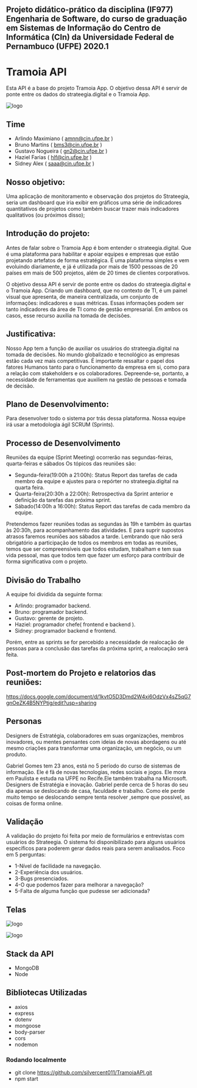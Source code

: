 
## Projeto didático-prático da disciplina (IF977) Engenharia de Software, do curso de graduação em Sistemas de Informação do Centro de Informática (CIn) da Universidade Federal de Pernambuco (UFPE) 2020.1



# Tramoia API
Esta API é a base do projeto Tramoia App.
O objetivo dessa API é servir de ponte entre os dados do strateegia.digital e o Tramoia App.

![logo](logo.png)


## Time
* Arlindo Maximiano ( amnn@cin.ufpe.br )
* Bruno Martins ( bms3@cin.ufpe.br )
* Gustavo Nogueira ( gn2@cin.ufpe.br )
* Haziel Farias ( hlf@cin.ufpe.br )
* Sidney Alex ( saaa@cin.ufpe.br )



## Nosso objetivo: 

Uma aplicação de monitoramento e observação dos projetos do Strateegia,
seria um dashboard que iria exibir em gráficos uma série de indicadores 
quantitativos de projetos como também buscar trazer mais indicadores qualitativos (ou próximos disso);


## Introdução do projeto:

Antes de falar sobre o Tramoia App é bom entender o strateegia.digital. Que é uma plataforma para habilitar e apoiar equipes e empresas que estão projetando artefatos de forma estratégica. É uma plataforma simples e vem evoluindo diariamente, e já é utilizada por mais de 1500 pessoas de 20 países em mais de 500 projetos, além de 20 times de clientes corporativos. 

O objetivo dessa API é servir de ponte entre os dados do strateegia.digital e o Tramoia App. Criando um dashboard, que no contexto de TI, é um painel visual que apresenta, de maneira centralizada, um conjunto de informações: indicadores e suas métricas. Essas informações podem ser tanto indicadores da área de TI como de gestão empresarial. Em ambos os casos, esse recurso auxilia na tomada de decisões. 

## Justificativa:

Nosso App tem a função de auxiliar os usuários do strateegia.digital na tomada de decisões. No mundo globalizado e tecnológico as empresas estão cada vez mais competitivas. É importante ressaltar o papel dos fatores Humanos tanto para o funcionamento da empresa em si, como para a relação com stakeholders e os colaboradores. Depreende-se, portanto, a necessidade de ferramentas que auxiliem na gestão de pessoas e tomada de decisão.



## Plano de Desenvolvimento:
Para desenvolver todo o sistema por trás dessa plataforma. Nossa equipe irá usar a metodologia ágil SCRUM (Sprints).


## Processo de Desenvolvimento
Reuniões da equipe (Sprint Meeting) ocorrerão nas segundas-feiras, quarta-feiras e sábados Os tópicos das reuniões são:
* Segunda-feira(19:00h a 21:00h): Status Report das tarefas de cada membro da equipe e ajustes para o repórter no strateegia.digital na quarta feira.
* Quarta-feira(20:30h a 22:00h): Retrospectiva da Sprint anterior e definição da tarefas das próxima sprint. 
* Sábado(14:00h a 16:00h): Status Report das tarefas de cada membro da equipe.

Pretendemos fazer reuniões todas as segundas às 19h e também às quartas às 20:30h, para acompanhamento das atividades. E para suprir supostos atrasos faremos reuniões aos sábados a tarde. Lembrando que não será obrigatório a participação de todos os membros em todas as reuniões, temos que ser compreensíveis que todos estudam, trabalham e tem sua vida pessoal, mas que todos tem que fazer um esforço para contribuir de forma significativa com o projeto.
 
## Divisão do Trabalho
A equipe foi dividida da seguinte forma: 

* Arlindo: programador backend.
* Bruno: programador backend.
* Gustavo: gerente de projeto.
* Haziel: programador chefe( frontend e backend ).
* Sidney: programador backend e frontend.
 
Porém, entre as sprints se for percebido a necessidade de realocação de pessoas para a conclusão das tarefas da próxima sprint, a realocação será feita.

## Post-mortem do Projeto e relatorios das reuniões:

https://docs.google.com/document/d/1kvtO5D3Dmd2W4xi6OdzVx4sZ5qG7gnOeZK4B5NYPtig/edit?usp=sharing

## Personas

Designers de Estratégia, colaboradores em suas organizações, membros inovadores, ou mentes pensantes com ideias de novas abordagens ou até mesmo criações para transformar uma organização, um negócio, ou um produto.

Gabriel Gomes tem 23 anos, está no 5 período do curso de sistemas de informação. Ele é fã de novas tecnologias, redes sociais e jogos. Ele mora em Paulista e estuda na UFPE no Recife.Ele também trabalha na Microsoft. Designers de Estratégia e inovação. Gabriel perde cerca de 5 horas do seu dia apenas se deslocando de casa, faculdade e trabalho. Como ele perde muito tempo se deslocando sempre tenta resolver  ,sempre que possível, as coisas de forma online.

## Validação
A validação do projeto foi feita por meio de formulários e entrevistas com usuários do Strateegia. O sistema foi disponibilizado para alguns usuários específicos para poderem gerar dados reais para serem analisados. 
Foco em 5 perguntas:

* 1-Nível de facilidade na navegação.
* 2-Experiência dos usuários.
* 3-Bugs presenciados.
* 4-O que podemos fazer para melhorar a navegação?
* 5-Falta de alguma função que pudesse ser adicionada?

## Telas
![logo](tramoia.jpg)

![logo](tramoia2.jpg)
 
 
## Stack da API
* MongoDB
* Node

## Bibliotecas Utilizadas
* axios
* express
* dotenv
* mongoose
* body-parser
* cors
* nodemon

### Rodando localmente
* git clone https://github.com/silvercent011/TramoiaAPI.git
* npm start


